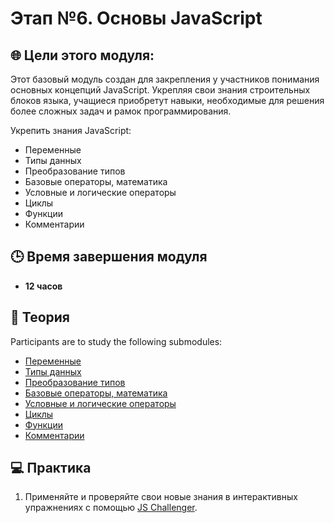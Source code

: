 # Этап №6. Основы JavaScript


## 🌐  Цели этого модуля:

Этот базовый модуль создан для закрепления у участников понимания основных концепций JavaScript. Укрепляя свои знания строительных блоков языка, учащиеся приобретут навыки, необходимые для решения более сложных задач и рамок программирования.

Укрепить знания JavaScript:

- Переменные
- Типы данных
- Преобразование типов
- Базовые операторы, математика
- Условные и логические операторы
- Циклы
- Функции
- Комментарии
## 🕒 Время завершения модуля

- **12 часов**

## 📖 Теория

Participants are to study the following submodules:

- [Переменные](./variables.md)
- [Типы данных](./data-types.md)
- [Преобразование типов](./type-conversion.md)
- [Базовые операторы, математика](./basic-operators.md)
- [Условные и логические операторы](./logical-operators.md)
- [Циклы](./loops.md)
- [Функции](./functions.md)
- [Комментарии](./comments.md)

## 💻  Практика

1. Применяйте и проверяйте свои новые знания в интерактивных упражнениях с помощью [JS Challenger](https://www.jschallenger.com/javascript-practice/javascript-fundamentals).
